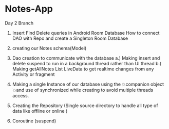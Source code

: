 # Notes-App
Day 2 Branch

1) Insert Find Delete queries in Android Room Database How to connect DAO with Repo and create a Singleton Room Database

2) creating our Notes schema(Model)

3) Dao creation to communicate with the database a.) Making insert and delete suspend to run in a background thread rather than UI thread b.) Making getAllNotes List LiveData to get realtime changes from any Activity or fragment

4) Making a single Instance of our database using the 💥companion object 💥and use of synchronized while creating to avoid multiple threads access.

5) Creating the Repository (Single source directory to handle all type of data like offline or online )

6) Coroutine (suspend)
